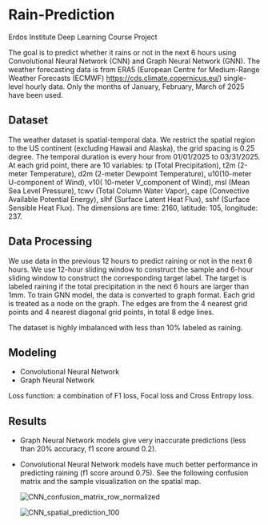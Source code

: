 # Rain-Prediction
Erdos Institute Deep Learning Course Project

The goal is to predict whether it rains or not in the next 6 hours using Convolutional Neural Network (CNN) and Graph Neural Network (GNN). The weather forecasting data is from ERA5 (European Centre for Medium-Range Weather Forecasts (ECMWF) https://cds.climate.copernicus.eu/) single-level hourly data. Only the months of January, February, March of 2025 have been used. 

## Dataset

The weather dataset is spatial-temporal data. We restrict the spatial region to the US continent (excluding Hawaii and Alaska), the grid spacing is 0.25 degree. The temporal duration is every hour from 01/01/2025 to 03/31/2025. At each grid point, there are 10 variables: tp (Total Precipitation), t2m (2-meter Temperature), d2m (2-meter Dewpoint Temperature), u10(10-meter U-component of Wind), v10( 10-meter V_component of Wind), msl (Mean Sea Level Pressure), tcwv (Total Column Water Vapor), cape (Convective Available Potential Energy), slhf (Surface Latent Heat Flux), sshf (Surface Sensible Heat Flux). The dimensions are time: 2160, latitude: 105, longitude: 237. 

## Data Processing

We use data in the previous 12 hours to predict raining or not in the next 6 hours. We use 12-hour sliding window to construct the sample and 6-hour sliding window to construct the corresponding target label. The target is labeled raining if the total precipitation in the next 6 hours are larger than 1mm. To train GNN model, the data is converted to graph format. Each grid is treated as a node on the graph. The edges are from the 4 nearest grid points and 4 nearest diagonal grid points, in total 8 edge lines. 

The dataset is highly imbalanced with less than 10% labeled as raining. 

## Modeling 
- Convolutional Neural Network
- Graph Neural Network

Loss function: a combination of F1 loss, Focal loss and Cross Entropy loss.

## Results

- Graph Neural Network models give very inaccurate predictions (less than 20% accuracy, f1 score around 0.2).
- Convolutional Neural Network models have much better performance in predicting raining (f1 score around 0.75). See the following confusion matrix and the sample visualization on the spatial map. 
  
   ![CNN_confusion_matrix_row_normalized](https://github.com/user-attachments/assets/c8db090b-6246-4a79-99fb-f01c45c08a30)

  ![CNN_spatial_prediction_100](https://github.com/user-attachments/assets/071e5dc6-2b86-4dbb-86ae-377ce31d8a86)

